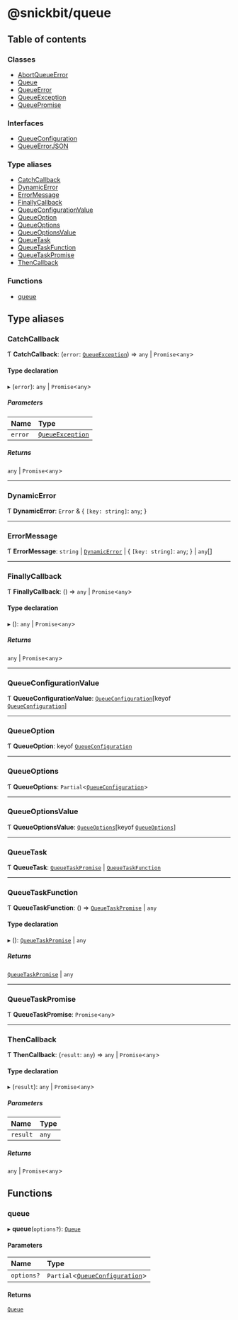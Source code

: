 # @snickbit/queue

## Table of contents

### Classes

- [AbortQueueError](classes/AbortQueueError.md)
- [Queue](classes/Queue.md)
- [QueueError](classes/QueueError.md)
- [QueueException](classes/QueueException.md)
- [QueuePromise](classes/QueuePromise.md)

### Interfaces

- [QueueConfiguration](interfaces/QueueConfiguration.md)
- [QueueErrorJSON](interfaces/QueueErrorJSON.md)

### Type aliases

- [CatchCallback](README.md#catchcallback)
- [DynamicError](README.md#dynamicerror)
- [ErrorMessage](README.md#errormessage)
- [FinallyCallback](README.md#finallycallback)
- [QueueConfigurationValue](README.md#queueconfigurationvalue)
- [QueueOption](README.md#queueoption)
- [QueueOptions](README.md#queueoptions)
- [QueueOptionsValue](README.md#queueoptionsvalue)
- [QueueTask](README.md#queuetask)
- [QueueTaskFunction](README.md#queuetaskfunction)
- [QueueTaskPromise](README.md#queuetaskpromise)
- [ThenCallback](README.md#thencallback)

### Functions

- [queue](README.md#queue)

## Type aliases

### CatchCallback

Ƭ **CatchCallback**: (`error`: [`QueueException`](classes/QueueException.md)) => `any` \| `Promise`<`any`\>

#### Type declaration

▸ (`error`): `any` \| `Promise`<`any`\>

##### Parameters

| Name | Type |
| :------ | :------ |
| `error` | [`QueueException`](classes/QueueException.md) |

##### Returns

`any` \| `Promise`<`any`\>

___

### DynamicError

Ƭ **DynamicError**: `Error` & { `[key: string]`: `any`; }

___

### ErrorMessage

Ƭ **ErrorMessage**: `string` \| [`DynamicError`](README.md#dynamicerror) \| { `[key: string]`: `any`; } \| `any`[]

___

### FinallyCallback

Ƭ **FinallyCallback**: () => `any` \| `Promise`<`any`\>

#### Type declaration

▸ (): `any` \| `Promise`<`any`\>

##### Returns

`any` \| `Promise`<`any`\>

___

### QueueConfigurationValue

Ƭ **QueueConfigurationValue**: [`QueueConfiguration`](interfaces/QueueConfiguration.md)[keyof [`QueueConfiguration`](interfaces/QueueConfiguration.md)]

___

### QueueOption

Ƭ **QueueOption**: keyof [`QueueConfiguration`](interfaces/QueueConfiguration.md)

___

### QueueOptions

Ƭ **QueueOptions**: `Partial`<[`QueueConfiguration`](interfaces/QueueConfiguration.md)\>

___

### QueueOptionsValue

Ƭ **QueueOptionsValue**: [`QueueOptions`](README.md#queueoptions)[keyof [`QueueOptions`](README.md#queueoptions)]

___

### QueueTask

Ƭ **QueueTask**: [`QueueTaskPromise`](README.md#queuetaskpromise) \| [`QueueTaskFunction`](README.md#queuetaskfunction)

___

### QueueTaskFunction

Ƭ **QueueTaskFunction**: () => [`QueueTaskPromise`](README.md#queuetaskpromise) \| `any`

#### Type declaration

▸ (): [`QueueTaskPromise`](README.md#queuetaskpromise) \| `any`

##### Returns

[`QueueTaskPromise`](README.md#queuetaskpromise) \| `any`

___

### QueueTaskPromise

Ƭ **QueueTaskPromise**: `Promise`<`any`\>

___

### ThenCallback

Ƭ **ThenCallback**: (`result`: `any`) => `any` \| `Promise`<`any`\>

#### Type declaration

▸ (`result`): `any` \| `Promise`<`any`\>

##### Parameters

| Name | Type |
| :------ | :------ |
| `result` | `any` |

##### Returns

`any` \| `Promise`<`any`\>

## Functions

### queue

▸ **queue**(`options?`): [`Queue`](classes/Queue.md)

#### Parameters

| Name | Type |
| :------ | :------ |
| `options?` | `Partial`<[`QueueConfiguration`](interfaces/QueueConfiguration.md)\> |

#### Returns

[`Queue`](classes/Queue.md)
